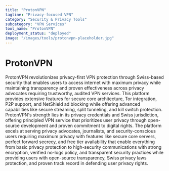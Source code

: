 ```yaml
---
title: "ProtonVPN"
tagline: "Privacy-focused VPN"
category: "Security & Privacy Tools"
subcategory: "VPN Services"
tool_name: "ProtonVPN"
deployment_status: "deployed"
image: "/images/tools/protonvpn-placeholder.jpg"
---
```


# ProtonVPN

ProtonVPN revolutionizes privacy-first VPN protection through Swiss-based security that enables users to access internet with maximum privacy while maintaining transparency and proven effectiveness across privacy advocates requiring trustworthy, audited VPN services. This platform provides extensive features for secure core architecture, Tor integration, P2P support, and NetShield ad blocking while offering advanced capabilities like secure streaming, split tunneling, and kill switch protection. ProtonVPN's strength lies in its privacy credentials and Swiss jurisdiction, offering principled VPN service that prioritizes user privacy through open-source development and proven commitment to digital rights. The platform excels at serving privacy advocates, journalists, and security-conscious users requiring maximum privacy with features like secure core servers, perfect forward secrecy, and free tier availability that enable everything from basic privacy protection to high-security communications with strong encryption, verified no-logs policy, and transparent security practices while providing users with open-source transparency, Swiss privacy laws protection, and proven track record in defending user privacy rights.